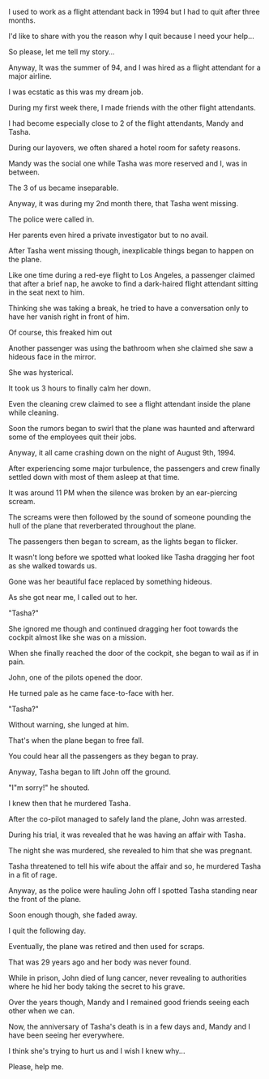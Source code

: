 I used to work as a flight attendant back in 1994 but I had to quit after three months. 

I'd like to share with you the reason why I quit because I need your help...

So please, let me tell my story...

Anyway, It was the summer of 94, and I was hired as a flight attendant for a major airline.

I was ecstatic as this was my dream job.

During my first week there, I made friends with the other flight attendants.

I had become especially close to 2 of the flight attendants, Mandy and Tasha.

During our layovers, we often shared a hotel room for safety reasons.

Mandy was the social one while Tasha was more reserved and I, was in between.

The 3 of us became inseparable.

Anyway, it was during my 2nd month there, that Tasha went missing.

The police were called in.

Her parents even hired a private investigator but to no avail.

After Tasha went missing though, inexplicable things began to happen on the plane.

Like one time during a red-eye flight to Los Angeles, a passenger claimed that after a brief nap, he awoke to find a dark-haired flight attendant sitting in the seat next to him.

Thinking she was taking a break, he tried to have a conversation only to have her vanish right in front of him.

Of course, this freaked him out 

Another passenger was using the bathroom when she claimed she saw a hideous face in the mirror.

She was hysterical.

It took us 3 hours to finally calm her down.

Even the cleaning crew claimed to see a flight attendant inside the plane while cleaning.

Soon the rumors began to swirl that the plane was haunted and afterward some of the employees quit their jobs.

Anyway, it all came crashing down on the night of August 9th, 1994.

After experiencing some major turbulence, the passengers and crew finally settled down with most of them asleep at that time.

It was around 11 PM when the silence was broken by an ear-piercing scream.

The screams were then followed by the sound of someone pounding the hull of the plane that reverberated throughout the plane.

The passengers then began to scream, as the lights began to flicker.

It wasn't long before we spotted what looked like Tasha dragging her foot as she walked towards us.

Gone was her beautiful face replaced by something hideous.

As she got near me, I called out to her.

"Tasha?" 

She ignored me though and continued dragging her foot towards the cockpit almost like she was on a mission.

When she finally reached the door of the cockpit, she began to wail as if in pain.

John, one of the pilots opened the door.

He turned pale as he came face-to-face with her.

"Tasha?"

Without warning, she lunged at him.

That's when the plane began to free fall.

You could hear all the passengers as they began to pray.

Anyway, Tasha began to lift John off the ground.

 "I"m sorry!" he shouted.

I knew then that he murdered Tasha.

After the co-pilot managed to safely land the plane, John was arrested.

During his trial, it was revealed that he was having an affair with Tasha.

The night she was murdered, she revealed to him that she was pregnant.

Tasha threatened to tell his wife about the affair and so, he murdered Tasha in a fit of rage.

Anyway, as the police were hauling John off I spotted Tasha standing near the front of the plane.

Soon enough though, she faded away.

I quit the following day.

Eventually, the plane was retired and then used for scraps.

That was 29 years ago and her body was never found.

While in prison, John died of lung cancer, never revealing to authorities where he hid her body taking the secret to his grave.

Over the years though, Mandy and I remained good friends seeing each other when we can.

Now, the anniversary of Tasha's death is in a few days and, Mandy and I have been seeing her everywhere.

I think she's trying to hurt us and I wish I knew why...

Please, help me.